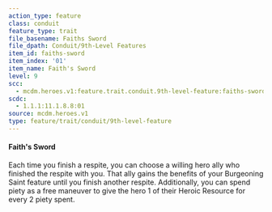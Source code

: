 ```yaml
---
action_type: feature
class: conduit
feature_type: trait
file_basename: Faiths Sword
file_dpath: Conduit/9th-Level Features
item_id: faiths-sword
item_index: '01'
item_name: Faith's Sword
level: 9
scc:
  - mcdm.heroes.v1:feature.trait.conduit.9th-level-feature:faiths-sword
scdc:
  - 1.1.1:11.1.8.8:01
source: mcdm.heroes.v1
type: feature/trait/conduit/9th-level-feature
---
```


#### Faith's Sword

Each time you finish a respite, you can choose a willing hero ally who finished the respite with you. That ally gains the benefits of your Burgeoning Saint feature until you finish another respite. Additionally, you can spend piety as a free maneuver to give the hero 1 of their Heroic Resource for every 2 piety spent.
